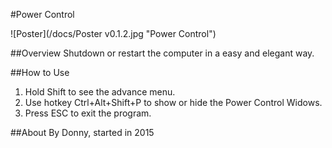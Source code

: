 #Power Control

![Poster](/docs/Poster v0.1.2.jpg "Power Control")

##Overview
Shutdown or restart the computer in a easy and elegant way.

##How to Use
1. Hold Shift to see the advance menu.
2. Use hotkey Ctrl+Alt+Shift+P to show or hide the Power Control Widows.
3. Press ESC to exit the program.

##About
By Donny, started in 2015
